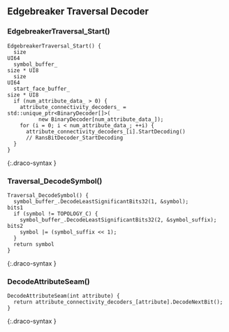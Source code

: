 
## Edgebreaker Traversal Decoder

### EdgebreakerTraversal_Start()

~~~~~
EdgebreakerTraversal_Start() {
  size                                                                  UI64
  symbol_buffer_                                                        size * UI8
  size                                                                  UI64
  start_face_buffer_                                                    size * UI8
  if (num_attribute_data_ > 0) {
    attribute_connectivity_decoders_ = std::unique_ptr<BinaryDecoder[]>(
          new BinaryDecoder[num_attribute_data_]);
    for (i = 0; i < num_attribute_data_; ++i) {
      attribute_connectivity_decoders_[i].StartDecoding()
      // RansBitDecoder_StartDecoding
  }
}
~~~~~
{:.draco-syntax }


### Traversal_DecodeSymbol()

~~~~~
Traversal_DecodeSymbol() {
  symbol_buffer_.DecodeLeastSignificantBits32(1, &symbol);              bits1
  if (symbol != TOPOLOGY_C) {
    symbol_buffer_.DecodeLeastSignificantBits32(2, &symbol_suffix);     bits2
    symbol |= (symbol_suffix << 1);
  }
  return symbol
}
~~~~~
{:.draco-syntax }


### DecodeAttributeSeam()

~~~~~
DecodeAttributeSeam(int attribute) {
  return attribute_connectivity_decoders_[attribute].DecodeNextBit();
}
~~~~~
{:.draco-syntax }
